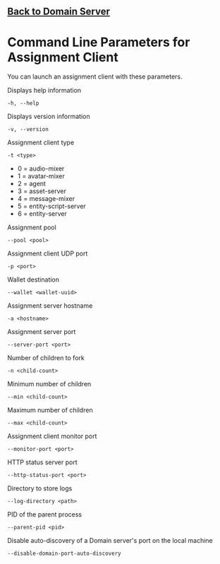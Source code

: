 ## [Back to Domain Server](./README.md)
# Command Line Parameters for Assignment Client

You can launch an assignment client with these parameters.

Displays help information
```
-h, --help
```
Displays version information
```
-v, --version
```
Assignment client type
```
-t <type>
```
* 0 = audio-mixer
* 1 = avatar-mixer
* 2 = agent
* 3 = asset-server
* 4 = message-mixer
* 5 = entity-script-server
* 6 = entity-server

Assignment pool
```
--pool <pool>
```
Assignment client UDP port
```
-p <port>
```
Wallet destination
```
--wallet <wallet-uuid>
```
Assignment server hostname
```
-a <hostname>
```
Assignment server port
```
--server-port <port>
```
Number of children to fork
```
-n <child-count>
```
Minimum number of children
```
--min <child-count>
```
Maximum number of children
```
--max <child-count>
```
Assignment client monitor port
```
--monitor-port <port>
```
HTTP status server port
```
--http-status-port <port>
```
Directory to store logs
```
--log-directory <path>
```
PID of the parent process
```
--parent-pid <pid>
```
Disable auto-discovery of a Domain server's port on the local machine
```
--disable-domain-port-auto-discovery
```
